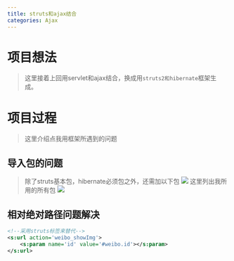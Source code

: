 ```yaml
---
title: struts和ajax结合
categories: Ajax
---
```

# 项目想法
> 这里接着上回用servlet和ajax结合，换成用`struts2和hibernate`框架生成。

# 项目过程
> 这里介绍点我用框架所遇到的问题

## 导入包的问题
> 除了struts基本包，hibernate必须包之外，还需加以下包
![](J2EE-sh_Ajax/1.png)
> 这里列出我所用的所有包
![](J2EE-sh_Ajax/2.png)

## 相对绝对路径问题解决
``` xml
<!--采用struts标签来替代-->
<s:url action='weibo_showImg'>
	<s:param name='id' value='#weibo.id'></s:param>
</s:url>
```
